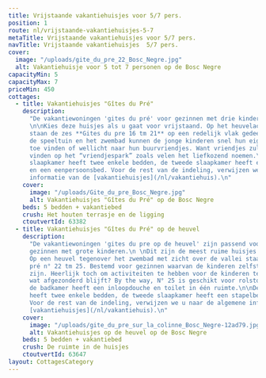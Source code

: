 ```yaml
---
title: Vrijstaande vakantiehuisjes voor 5/7 pers.
position: 1
route: nl/vrijstaande-vakantiehuisjes-5-7
metaTitle: Vrijstaande vakantiehuisjes voor 5/7 pers.
navTitle: Vrijstaande vakantiehuisjes  5/7 pers.
cover:
  image: "/uploads/gite_du_pre_22_Bosc_Negre.jpg"
  alt: Vakantiehuisje voor 5 tot 7 personen op de Bosc Negre
capacityMin: 5
capacityMax: 7
priceMin: 450
cottages:
  - title: Vakantiehuisjes "Gîtes du Pré"
    description:
      "De vakantiewoningen 'gites du pré' voor gezinnen met drie kinderen.
      \n\nKies deze huisjes als u gaat voor vrijstaand. Op het heuvelachtige Bosc Nègre
      staan de zes **Gites du pre 16 tm 21** op een redelijk vlak gedeelte. In de buurtvan
      de speeltuin en het zwembad kunnen de jonge kinderen snel hun eigen weg ernaar
      toe vinden of wellicht naar hun buurvriendjes. Want vriendjes zullen ze gemakkelijk
      vinden op het “vriendjespark” zoals velen het liefkozend noemen.\n\nDe eerste
      slaapkamer heeft twee enkele bedden, de tweede slaapkamer heeft een stapelbed
      en een eenpersoonsbed. Voor de rest van de indeling, verwijzen we u naar de algemene
      informatie van de [vakantiehuisjes](/nl/vakantiehuis).\n"
    cover:
      image: "/uploads/Gite_du_pre_Bosc_Negre.jpg"
      alt: Vakantiehuisjes "Gîtes du Pré" op de Bosc Negre
    beds: 5 bedden + vakantiebed
    crush: Het houten terrasje en de ligging
    ctoutvertId: 63382
  - title: Vakantiehuisjes "Gîtes du Pré" op de heuvel
    description:
      "De vakantiewoningen 'gites du pre op de heuvel' zijn passend voor
      gezinnen met grote kinderen.\n \nDit zijn de meest ruime huisjes die vrijstaan.
      Op een heuvel tegenover het zwembad met zicht over de vallei staan de 4gites du
      pré n° 22 tm 25. Bestemd voor gezinnen waarvan de kinderen zelfstandig en onafhankelijk
      zijn. Heerlijk toch om activiteiten te hebben voor de kinderen terwijl u liever
      wat afgezonderd blijft? By the way, N° 25 is geschikt voor rolstoelgebruikers,
      de badkamer heeft een inloopdouche en toilet in één ruimte.\n\nDe eerste slaapkamer
      heeft twee enkele bedden, de tweede slaapkamer heeft een stapelbed en een eenpersoonsbed.
      Voor de rest van de indeling, verwijzen we u naar de algemene informatie van de
      [vakantiehuisjes](/nl/vakantiehuis).\n"
    cover:
      image: "/uploads/gite_du_pre_sur_la_colinne_Bosc_Negre-12ad79.jpg"
      alt: Vakantiehuisjes op de heuvel op de Bosc Negre
    beds: 5 bedden + vakantiebed
    crush: De ruimte in de huisjes
    ctoutvertId: 63647
layout: CottagesCategory
---
```

